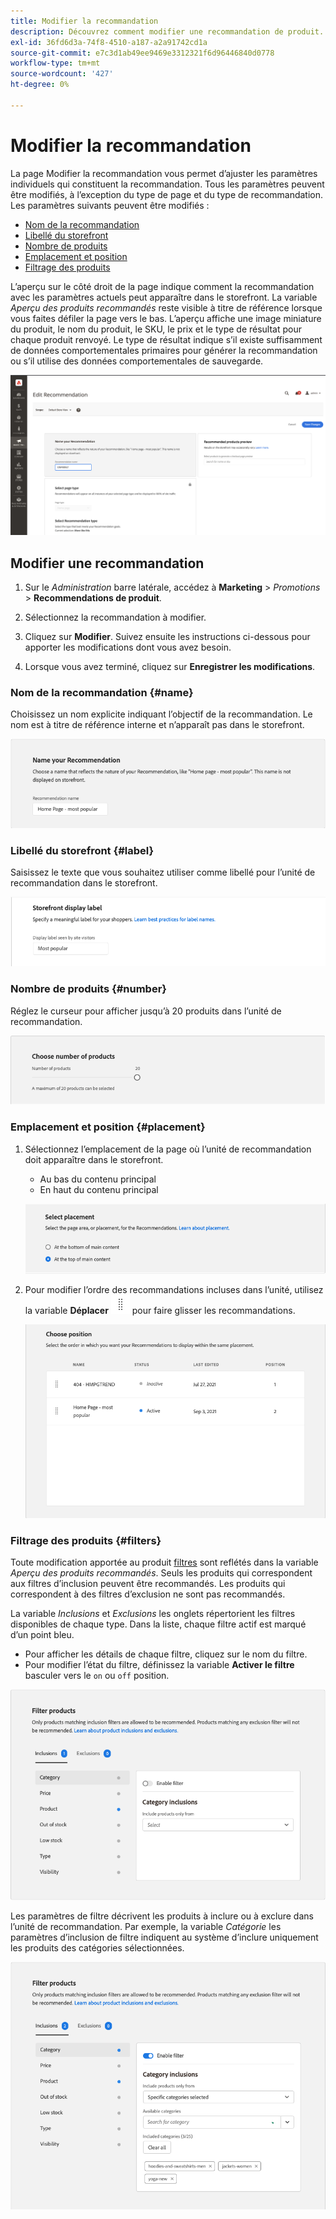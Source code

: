 ```yaml
---
title: Modifier la recommandation
description: Découvrez comment modifier une recommandation de produit.
exl-id: 36fd6d3a-74f8-4510-a187-a2a91742cd1a
source-git-commit: e7c3d1ab49ee9469e3312321f6d96446840d0778
workflow-type: tm+mt
source-wordcount: '427'
ht-degree: 0%

---
```


# Modifier la recommandation

La page Modifier la recommandation vous permet d’ajuster les paramètres individuels qui constituent la recommandation. Tous les paramètres peuvent être modifiés, à l’exception du type de page et du type de recommandation. Les paramètres suivants peuvent être modifiés :

- [Nom de la recommandation](#name)
- [Libellé du storefront](#label)
- [Nombre de produits](#number)
- [Emplacement et position](#placement)
- [Filtrage des produits](#filters)

L’aperçu sur le côté droit de la page indique comment la recommandation avec les paramètres actuels peut apparaître dans le storefront. La variable _Aperçu des produits recommandés_ reste visible à titre de référence lorsque vous faites défiler la page vers le bas. L’aperçu affiche une image miniature du produit, le nom du produit, le SKU, le prix et le type de résultat pour chaque produit renvoyé. Le type de résultat indique s’il existe suffisamment de données comportementales primaires pour générer la recommandation ou s’il utilise des données comportementales de sauvegarde.

![Modifier Recommendations](assets/edit-recommendation.png)

## Modifier une recommandation

1. Sur le _Administration_ barre latérale, accédez à **Marketing** > _Promotions_ > **Recommendations de produit**.

1. Sélectionnez la recommandation à modifier.

1. Cliquez sur **Modifier**. Suivez ensuite les instructions ci-dessous pour apporter les modifications dont vous avez besoin.

1. Lorsque vous avez terminé, cliquez sur **Enregistrer les modifications**.

### Nom de la recommandation {#name}

Choisissez un nom explicite indiquant l’objectif de la recommandation. Le nom est à titre de référence interne et n’apparaît pas dans le storefront.

![Modifier le nom](assets/edit-name.png)

### Libellé du storefront {#label}

Saisissez le texte que vous souhaitez utiliser comme libellé pour l’unité de recommandation dans le storefront.

![Modifier le libellé](assets/edit-storefront-label.png)

### Nombre de produits {#number}

Réglez le curseur pour afficher jusqu’à 20 produits dans l’unité de recommandation.

![Modifier le nombre de produits](assets/edit-number-of-products.png)

### Emplacement et position {#placement}

1. Sélectionnez l’emplacement de la page où l’unité de recommandation doit apparaître dans le storefront.

   - Au bas du contenu principal
   - En haut du contenu principal

   ![Modifier l’emplacement](assets/edit-placement.png)

1. Pour modifier l’ordre des recommandations incluses dans l’unité, utilisez la variable **Déplacer** ![Sélecteur de déplacement](assets/icon-move.png) pour faire glisser les recommandations.

   ![Modifier la position](assets/edit-position.png)

### Filtrage des produits {#filters}

Toute modification apportée au produit [filtres](filters.md) sont reflétés dans la variable _Aperçu des produits recommandés_. Seuls les produits qui correspondent aux filtres d’inclusion peuvent être recommandés. Les produits qui correspondent à des filtres d’exclusion ne sont pas recommandés.

La variable _Inclusions_ et _Exclusions_ les onglets répertorient les filtres disponibles de chaque type. Dans la liste, chaque filtre actif est marqué d’un point bleu.

- Pour afficher les détails de chaque filtre, cliquez sur le nom du filtre.
- Pour modifier l’état du filtre, définissez la variable **Activer le filtre** basculer vers le `on` ou `off` position.

![Modifier les filtres](assets/edit-filters.png)

Les paramètres de filtre décrivent les produits à inclure ou à exclure dans l’unité de recommandation. Par exemple, la variable _Catégorie_ les paramètres d’inclusion de filtre indiquent au système d’inclure uniquement les produits des catégories sélectionnées.

![Modifier le filtre de catégorie](assets/edit-filter-category.png)
